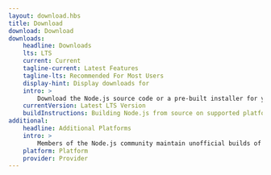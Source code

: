 ```yaml
---
layout: download.hbs
title: Download
download: Download
downloads:
    headline: Downloads
    lts: LTS
    current: Current
    tagline-current: Latest Features
    tagline-lts: Recommended For Most Users
    display-hint: Display downloads for
    intro: >
        Download the Node.js source code or a pre-built installer for your platform, and start developing today.
    currentVersion: Latest LTS Version
    buildInstructions: Building Node.js from source on supported platforms
additional:
    headline: Additional Platforms
    intro: >
        Members of the Node.js community maintain unofficial builds of Node.js for additional platforms. Note that such builds are not supported by the Node.js core team and may not yet be at the same build level as current Node.js release.
    platform: Platform
    provider: Provider
---
```

